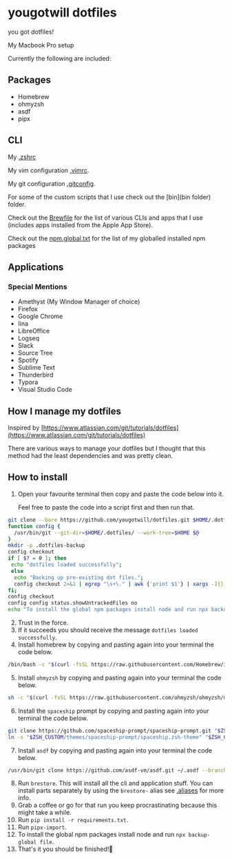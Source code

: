 # yougotwill dotfiles

you got dotfiles!

My Macbook Pro setup

Currently the following are included:

## Packages
- Homebrew
- ohmyzsh
- asdf
- pipx

## CLI

My [.zshrc](.zshrc)

My vim configuration [.vimrc](.vimrc).

My git configuration [.gitconfig](.gitconfig).

For some of the custom scripts that I use check out the [bin](bin folder) folder.

Check out the [Brewfile](Brewfile) for the list of various CLIs and apps that I use (includes apps installed from the Apple App Store).

Check out the [npm.global.txt](npm.global.txt) for the list of my globalled installed npm packages

## Applications
### Special Mentions
- Amethyst (My Window Manager of choice)
- Firefox
- Google Chrome
- Iina
- LibreOffice
- Logseq
- Slack
- Source Tree
- Spotify
- Sublime Text
- Thunderbird
- Typora
- Visual Studio Code

## How I manage my dotfiles
Inspired by [https://www.atlassian.com/git/tutorials/dotfiles](https://www.atlassian.com/git/tutorials/dotfiles)

There are various ways to manage your dotfiles but I thought that this method had the least dependencies and was pretty clean.

## How to install

1. Open your favourite terminal then copy and paste the code below into it. 

   Feel free to paste the code into a script first and then run that. 

```zsh
git clone --bare https://github.com/yougotwill/dotfiles.git $HOME/.dotfiles
function config {
  /usr/bin/git --git-dir=$HOME/.dotfiles/ --work-tree=$HOME $@
}
mkdir -p .dotfiles-backup
config checkout
if [ $? = 0 ]; then
 echo "dotfiles loaded successfully";
 else
  echo "Backing up pre-existing dot files.";
  config checkout 2>&1 | egrep "\s+\." | awk {'print $1'} | xargs -I{} mv {} .dotfiles-backup/{}
fi;
config checkout
config config status.showUntrackedFiles no
echo "To install the global npm packages install node and run npx backup-global file" 
```

2. Trust in the force.
3. If it succeeds you should receive the message `dotfiles loaded successfully`.
4. Install homebrew by copying and pasting again into your terminal the code below.

```bash
/bin/bash -c "$(curl -fsSL https://raw.githubusercontent.com/Homebrew/install/HEAD/install.sh)"
```
5. Install `ohmyzsh` by copying and pasting again into your terminal the code below.

```bash
sh -c "$(curl -fsSL https://raw.githubusercontent.com/ohmyzsh/ohmyzsh/master/tools/install.sh)"
```
6. Install the `spaceship` prompt by copying and pasting again into your terminal the code below.

```bash
git clone https://github.com/spaceship-prompt/spaceship-prompt.git "$ZSH_CUSTOM/themes/spaceship-prompt" --depth=1
ln -s "$ZSH_CUSTOM/themes/spaceship-prompt/spaceship.zsh-theme" "$ZSH_CUSTOM/themes/spaceship.zsh-theme"
```
7. Install `asdf` by copying and pasting again into your terminal the code below.

```bash
/usr/bin/git clone https://github.com/asdf-vm/asdf.git ~/.asdf --branch v0.14.0
```

8. Run `brestore`. This will install all the cli and application stuff. You can install parts separately by using the `brestore-` alias see [.aliases](.aliases) for more info.
9. Grab a coffee or go for that run you keep procrastinating because this might take a while.
10. Run `pip install -r requirements.txt`.
11. Run `pipx-import`.
12. To install the global npm packages install node and run `npx backup-global file`.
13. That's it you should be finished!🎉

